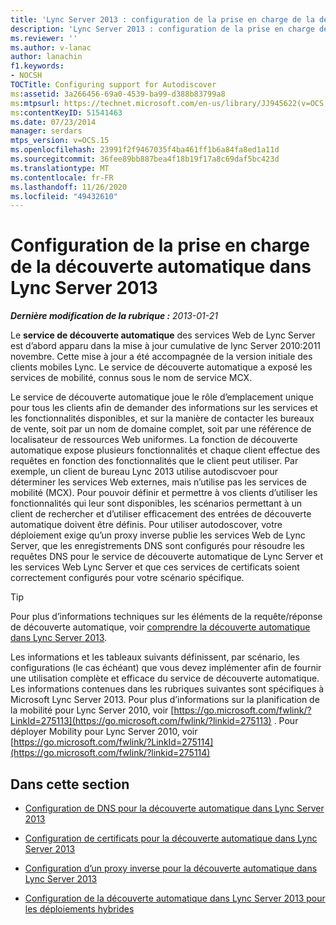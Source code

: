 ```yaml
---
title: 'Lync Server 2013 : configuration de la prise en charge de la découverte automatique'
description: 'Lync Server 2013 : configuration de la prise en charge de la découverte automatique.'
ms.reviewer: ''
ms.author: v-lanac
author: lanachin
f1.keywords:
- NOCSH
TOCTitle: Configuring support for Autodiscover
ms:assetid: 3a266456-69a0-4539-ba99-d388b83799a8
ms:mtpsurl: https://technet.microsoft.com/en-us/library/JJ945622(v=OCS.15)
ms:contentKeyID: 51541463
ms.date: 07/23/2014
manager: serdars
mtps_version: v=OCS.15
ms.openlocfilehash: 23991f2f9467035f4ba461ff1b6a84fa8ed1a11d
ms.sourcegitcommit: 36fee89bb887bea4f18b19f17a8c69daf5bc423d
ms.translationtype: MT
ms.contentlocale: fr-FR
ms.lasthandoff: 11/26/2020
ms.locfileid: "49432610"
---
```

# <a name="configuring-support-for-autodiscover-in-lync-server-2013"></a>Configuration de la prise en charge de la découverte automatique dans Lync Server 2013

<div data-xmlns="http://www.w3.org/1999/xhtml">

<div class="topic" data-xmlns="http://www.w3.org/1999/xhtml" data-msxsl="urn:schemas-microsoft-com:xslt" data-cs="https://msdn.microsoft.com/">

<div data-asp="https://msdn2.microsoft.com/asp">



</div>

<div id="mainSection">

<div id="mainBody">

<span> </span>

_**Dernière modification de la rubrique :** 2013-01-21_

Le **service de découverte automatique** des services Web de Lync Server est d’abord apparu dans la mise à jour cumulative de lync Server 2010:2011 novembre. Cette mise à jour a été accompagnée de la version initiale des clients mobiles Lync. Le service de découverte automatique a exposé les services de mobilité, connus sous le nom de service MCX.

Le service de découverte automatique joue le rôle d’emplacement unique pour tous les clients afin de demander des informations sur les services et les fonctionnalités disponibles, et sur la manière de contacter les bureaux de vente, soit par un nom de domaine complet, soit par une référence de localisateur de ressources Web uniformes. La fonction de découverte automatique expose plusieurs fonctionnalités et chaque client effectue des requêtes en fonction des fonctionnalités que le client peut utiliser. Par exemple, un client de bureau Lync 2013 utilise autodiscvoer pour déterminer les services Web externes, mais n’utilise pas les services de mobilité (MCX). Pour pouvoir définir et permettre à vos clients d’utiliser les fonctionnalités qui leur sont disponibles, les scénarios permettant à un client de rechercher et d’utiliser efficacement des entrées de découverte automatique doivent être définis. Pour utiliser autodoscover, votre déploiement exige qu’un proxy inverse publie les services Web de Lync Server, que les enregistrements DNS sont configurés pour résoudre les requêtes DNS pour le service de découverte automatique de Lync Server et les services Web Lync Server et que ces services de certificats soient correctement configurés pour votre scénario spécifique.

<div>


> [!TIP]  
> Pour plus d’informations techniques sur les éléments de la requête/réponse de découverte automatique, voir <A href="lync-server-2013-understanding-autodiscover.md">comprendre la découverte automatique dans Lync Server 2013</A>.



</div>

Les informations et les tableaux suivants définissent, par scénario, les configurations (le cas échéant) que vous devez implémenter afin de fournir une utilisation complète et efficace du service de découverte automatique. Les informations contenues dans les rubriques suivantes sont spécifiques à Microsoft Lync Server 2013. Pour plus d’informations sur la planification de la mobilité pour Lync Server 2010, voir [https://go.microsoft.com/fwlink/?LinkId=275113](https://go.microsoft.com/fwlink/?linkid=275113) . Pour déployer Mobility pour Lync Server 2010, voir [https://go.microsoft.com/fwlink/?LinkId=275114](https://go.microsoft.com/fwlink/?linkid=275114)

<div>

## <a name="in-this-section"></a>Dans cette section

  - [Configuration de DNS pour la découverte automatique dans Lync Server 2013](lync-server-2013-configuring-dns-for-autodiscover.md)

  - [Configuration de certificats pour la découverte automatique dans Lync Server 2013](lync-server-2013-configuring-certificates-for-autodiscover.md)

  - [Configuration d’un proxy inverse pour la découverte automatique dans Lync Server 2013](lync-server-2013-configuring-a-reverse-proxy-for-autodiscover.md)

  - [Configuration de la découverte automatique dans Lync Server 2013 pour les déploiements hybrides](lync-server-2013-configuring-autodiscover-for-hybrid-deployments.md)

</div>

</div>

<span> </span>

</div>

</div>

</div>


